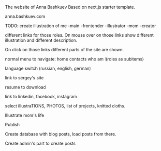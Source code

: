 The website of Anna Bashkuev
Based on next.js starter template.

anna.bashkuev.com

TODO:
create illustration of me 
-main
-frontender
-illustrator
-mom
-creator

different links for those roles.
On mouse over on those links show different illustration and different description.

On click on those links different parts of the site are shown.


normal menu to navigate: home contacts who am I(roles as subitems)

language switch (russian, english, german)

link to sergey's site

resume to download

link to linkedin, facebook, instagram

select illustraTIONS, PHOTOS, list of projects, knitted cloths.

Illustrate mom's life

Publish

Create database with blog posts, load posts from there.

Create admin's part to create posts